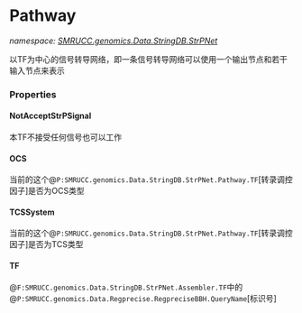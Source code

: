 ﻿# Pathway
_namespace: [SMRUCC.genomics.Data.StringDB.StrPNet](./index.md)_

以TF为中心的信号转导网络，即一条信号转导网络可以使用一个输出节点和若干输入节点来表示




### Properties

#### NotAcceptStrPSignal
本TF不接受任何信号也可以工作
#### OCS
当前的这个@``P:SMRUCC.genomics.Data.StringDB.StrPNet.Pathway.TF``[转录调控因子]是否为OCS类型
#### TCSSystem
当前的这个@``P:SMRUCC.genomics.Data.StringDB.StrPNet.Pathway.TF``[转录调控因子]是否为TCS类型
#### TF
@``F:SMRUCC.genomics.Data.StringDB.StrPNet.Assembler.TF``中的@``P:SMRUCC.genomics.Data.Regprecise.RegpreciseBBH.QueryName``[标识号]
